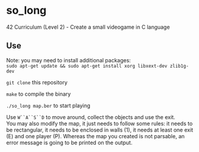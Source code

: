 # so_long
42 Curriculum (Level 2) - Create a small videogame in C language

## Use

Note: you may need to install additional packages:  
`sudo apt-get update && sudo apt-get install xorg libxext-dev zlib1g-dev`  
  
  
`git clone` this repository  
  
`make` to compile the binary  
  
`./so_long map.ber` to start playing  
  
Use `W``A``S``D` to move around, collect the objects and use the exit.  
You may also modify the map, it just needs to follow some rules: it needs to be rectangular, it needs to be enclosed in walls (1), it needs at least one exit (E) and one player (P). Whereas the map you created is not parsable, an error message is going to be printed on the output.
